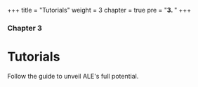 +++
title = "Tutorials"
weight = 3
chapter = true
pre = "<b>3. </b>"
+++

### Chapter 3

# Tutorials

Follow the guide to unveil ALE's full potential.
